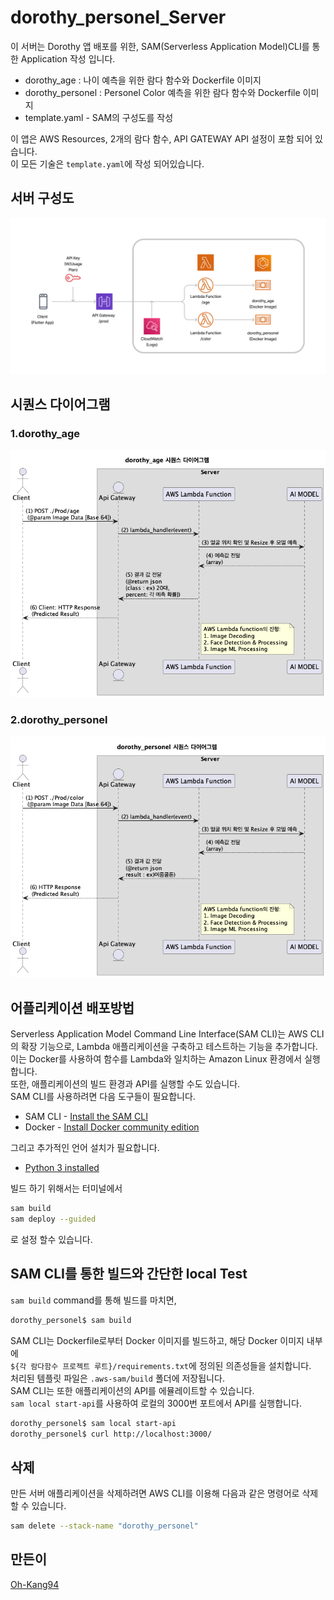 # dorothy_personel_Server

이 서버는 Dorothy 앱 배포를 위한, SAM(Serverless Application Model)CLI를 통한 Application 작성 입니다.

- dorothy_age : 나이 예측을 위한 람다 함수와 Dockerfile 이미지
- dorothy_personel : Personel Color 예측을 위한 람다 함수와 Dockerfile 이미지
- template.yaml - SAM의 구성도를 작성

이 앱은 AWS Resources, 2개의 람다 함수, API GATEWAY API 설정이 포함 되어 있습니다.  
이 모든 기술은 `template.yaml`에 작성 되어있습니다.

## 서버 구성도
<img src = https://github.com/TheJoeunDorothy/Dorothy_server_lambda/blob/main/Readme/Dorothy_구성도.png>  

## 시퀀스 다이어그램
### 1.dorothy_age
<img src = https://github.com/TheJoeunDorothy/Dorothy_server_lambda/blob/main/Readme/dorothy_age.png>  

### 2.dorothy_personel  

<img src = https://github.com/TheJoeunDorothy/Dorothy_server_lambda/blob/main/Readme/dorothy_personel.png> 

## 어플리케이션 배포방법

Serverless Application Model Command Line Interface(SAM CLI)는 AWS CLI의 확장 기능으로, Lambda 애플리케이션을 구축하고 테스트하는 기능을 추가합니다.  
이는 Docker를 사용하여 함수를 Lambda와 일치하는 Amazon Linux 환경에서 실행합니다.  
또한, 애플리케이션의 빌드 환경과 API를 실행할 수도 있습니다.  
SAM CLI를 사용하려면 다음 도구들이 필요합니다.

* SAM CLI - [Install the SAM CLI](https://docs.aws.amazon.com/serverless-application-model/latest/developerguide/serverless-sam-cli-install.html)
* Docker - [Install Docker community edition](https://hub.docker.com/search/?type=edition&offering=community)

그리고 추가적인 언어 설치가 필요합니다.
* [Python 3 installed](https://www.python.org/downloads/)

빌드 하기 위해서는 터미널에서

```bash
sam build
sam deploy --guided
```

로 설정 할수 있습니다.

## SAM CLI를 통한 빌드와 간단한 local Test

`sam build` command를 통해 빌드를 마치면,

```bash
dorothy_personel$ sam build
```
SAM CLI는 Dockerfile로부터 Docker 이미지를 빌드하고, 해당 Docker 이미지 내부에  
`${각 람다함수 프로젝트 루트}/requirements.txt`에 정의된 의존성들을 설치합니다.  
처리된 템플릿 파일은 `.aws-sam/build` 폴더에 저장됩니다.  
SAM CLI는 또한 애플리케이션의 API를 에뮬레이트할 수 있습니다.  
`sam local start-api`를 사용하여 로컬의 3000번 포트에서 API를 실행합니다.

```bash
dorothy_personel$ sam local start-api
dorothy_personel$ curl http://localhost:3000/
```

## 삭제

만든 서버 애플리케이션을 삭제하려면 AWS CLI를 이용해 다음과 같은 명령어로 삭제 할 수 있습니다. 

```bash
sam delete --stack-name "dorothy_personel"
```

## 만든이

[Oh-Kang94](https://github.com/Oh-Kang94)
